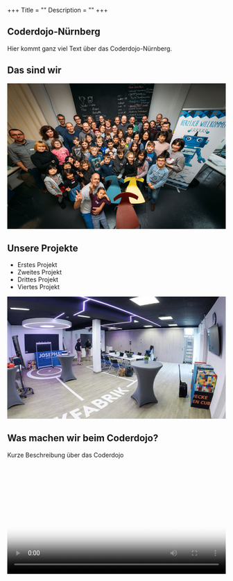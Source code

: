 +++
Title = ""
Description = ""
+++

<div class="wrapper">
    <article>
        <h1>Coderdojo-Nürnberg</h1>
        <p>Hier kommt ganz viel Text über das Coderdojo-Nürnberg.</p>
    </article>
    <aside class="sidebar">
        <div class="sidebar-box">
            <h2>Das sind wir</h2>
            <img src="/images/gruppenbild.jpg" alt="Ich" />
        </div>
    </aside>
</div>
<!-- Section (Abschnitt) a -->
<section class="section-a">
    <div class="wrapper">
        <div class="left">
            <h2>Unsere Projekte</h2>
            <ul>
                <li>Erstes Projekt</li>
                <li>Zweites Projekt</li>
                <li>Drittes Projekt</li>
                <li>Viertes Projekt</li>
            </ul>
        </div>
        <div class="right">
            <img src="/images/josephs.jpg" alt="Josephs" />
        </div>
    </div>
</section>
<!-- Section (Abschnitt) b -->
<section class="section-b">
    <div class="wrapper">
        <div class="left">
            <h2>Was machen wir beim Coderdojo?</h2>
            <p>Kurze Beschreibung über das Coderdojo</p>
        </div>
        <div class="right">
            <video width=100% controls poster="/images/standbild.jpg" autobuffer controls>
                <source src="/media/video.webm" type="video/webm">
                <source src="/media/video.ogg"  type="video/ogg">
                <source src="/media/video.mp4" type="video/mp4">
                <div>Schade – hier käme ein Video, wenn Ihr Browser HTML5 Unterstützung hätte, wie z.B. der aktuelle Firefox</div>
            </video>
        </div>
    </div>
</section>

